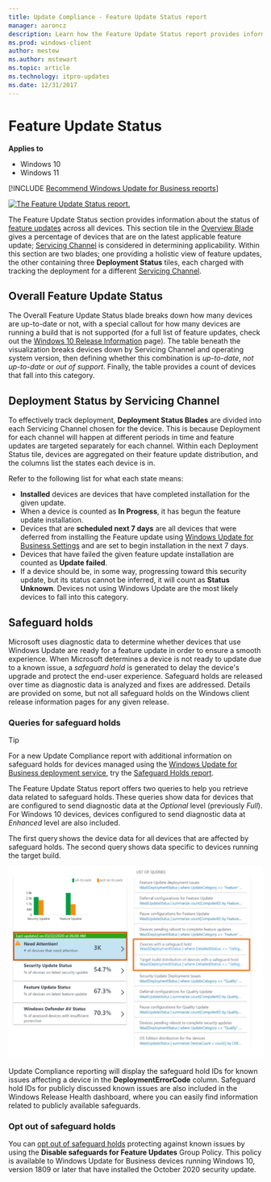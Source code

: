 ```yaml
---
title: Update Compliance - Feature Update Status report
manager: aaroncz
description: Learn how the Feature Update Status report provides information about the status of feature updates across all devices.
ms.prod: windows-client
author: mestew
ms.author: mstewart
ms.topic: article
ms.technology: itpro-updates
ms.date: 12/31/2017
---
```


# Feature Update Status

**Applies to**

- Windows 10
- Windows 11

<!--Using include for recommending Windows Update for Business reports for all Update Compliance v1 docs-->
[!INCLUDE [Recommend Windows Update for Business reports](./includes/wufb-reports-recommend.md)]

[ ![The Feature Update Status report.](images/UC_workspace_FU_status.png) ](images/UC_workspace_FU_status.png#lightbox)

The Feature Update Status section provides information about the status of [feature updates](waas-quick-start.md#definitions) across all devices. This section tile in the [Overview Blade](update-compliance-using.md#overview-blade) gives a percentage of devices that are on the latest applicable feature update; [Servicing Channel](waas-overview.md#servicing-channels) is considered in determining applicability. Within this section are two blades; one providing a holistic view of feature updates, the other containing three **Deployment Status** tiles, each charged with tracking the deployment for a different [Servicing Channel](waas-overview.md#servicing-channels). 

## Overall Feature Update Status

The Overall Feature Update Status blade breaks down how many devices are up-to-date or not, with a special callout for how many devices are running a build that is not supported (for a full list of feature updates, check out the [Windows 10 Release Information](https://technet.microsoft.com/windows/release-info.aspx) page). The table beneath the visualization breaks devices down by Servicing Channel and operating system version, then defining whether this combination is *up-to-date*, *not up-to-date* or *out of support*. Finally, the table provides a count of devices that fall into this category.  

## Deployment Status by Servicing Channel

To effectively track deployment, **Deployment Status Blades** are divided into each Servicing Channel chosen for the device. This is because Deployment for each channel will happen at different periods in time and feature updates are targeted separately for each channel. Within each Deployment Status tile, devices are aggregated on their feature update distribution, and the columns list the states each device is in.

Refer to the following list for what each state means:
* **Installed** devices are devices that have completed installation for the given update.
* When a device is counted as **In Progress**, it has begun the feature update installation. 
* Devices that are **scheduled next 7 days** are all devices that were deferred from installing the Feature update using [Windows Update for Business Settings](waas-manage-updates-wufb.md) and are set to begin installation in the next 7 days.
* Devices that have failed the given feature update installation are counted as **Update failed**.
* If a device should be, in some way, progressing toward this security update, but its status cannot be inferred, it will count as **Status Unknown**. Devices not using Windows Update are the most likely devices to fall into this category.

## Safeguard holds

Microsoft uses diagnostic data to determine whether devices that use Windows Update are ready for a feature update in order to ensure a smooth experience. When Microsoft determines a device is not ready to update due to a known issue, a *safeguard hold* is generated to delay the device's upgrade and protect the end-user experience. Safeguard holds are released over time as diagnostic data is analyzed and fixes are addressed. Details are provided on some, but not all safeguard holds on the Windows client release information pages for any given release. 

### Queries for safeguard holds

> [!TIP]
> For a new Update Compliance report with additional information on safeguard holds for devices managed using the [Windows Update for Business deployment service](/windows/deployment/update/deployment-service-overview), try the [Safeguard Holds report](/windows/deployment/update/update-compliance-safeguard-holds).

The Feature Update Status report offers two queries to help you retrieve data related to safeguard holds. These queries show data for devices that are configured to send diagnostic data at the *Optional* level (previously *Full*). For Windows 10 devices, devices configured to send diagnostic data at *Enhanced* level are also included.

The first query shows the device data for all devices that are affected by safeguard holds. The second query shows data specific to devices running the target build.

![Left pane showing Need Attention, Security update status, feature update status, and Windows Defender AV status, with Need Attention selected. Right pane shows the list of queries relevant to the Need Attention status, with "Devices with a safeguard hold" and "Target build distribution of devices with a safeguard hold" queries highlighted](images/UC_workspace_safeguard_queries.png)

Update Compliance reporting will display the safeguard hold IDs for known issues affecting a device in the **DeploymentErrorCode** column. Safeguard hold IDs for publicly discussed known issues are also included in the Windows Release Health dashboard, where you can easily find information related to publicly available safeguards.

### Opt out of safeguard holds

You can [opt out of safeguard holds](safeguard-opt-out.md) protecting against known issues by using the **Disable safeguards for Feature Updates** Group Policy. This policy is available to Windows Update for Business devices running Windows 10, version 1809 or later that have installed the October 2020 security update.  
